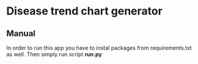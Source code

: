 # Disease trend chart generator

## Manual

In order to run this app you have to instal packages from requirements.txt as well. Then simply run script **run.py**
